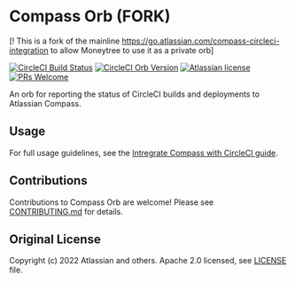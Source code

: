 # Compass Orb (FORK)

[! This is a fork of the mainline https://go.atlassian.com/compass-circleci-integration to
allow Moneytree to use it as a private orb]

[![CircleCI Build Status](https://circleci.com/gh/atlassian-labs/Compass-Orb.svg?style=shield 'CircleCI Build Status')](https://circleci.com/gh/atlassian-labs/Compass-Orb) [![CircleCI Orb Version](https://badges.circleci.com/orbs/atlassian-labs/compass.svg)](https://circleci.com/orbs/registry/orb/atlassian-labs/compass) [![Atlassian license](https://img.shields.io/badge/license-Apache%202.0-blue.svg?style=flat-square)](LICENSE) [![PRs Welcome](https://img.shields.io/badge/PRs-welcome-brightgreen.svg?style=flat-square)](CONTRIBUTING.md)

An orb for reporting the status of CircleCI builds and deployments to Atlassian Compass.

## Usage

For full usage guidelines, see the [Intregrate Compass with CircleCI guide](https://go.atlassian.com/compass-circleci-integration).

## Contributions

Contributions to Compass Orb are welcome! Please see [CONTRIBUTING.md](CONTRIBUTING.md) for details.

## Original License

Copyright (c) 2022 Atlassian and others.
Apache 2.0 licensed, see [LICENSE](LICENSE) file.